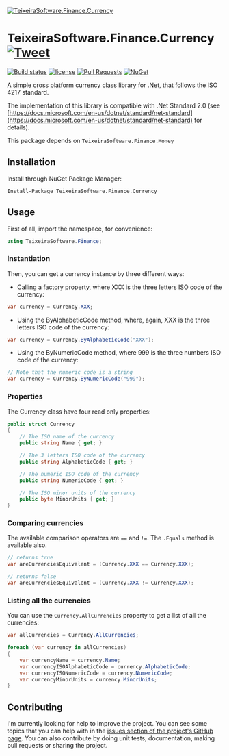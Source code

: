[![TeixeiraSoftware.Finance.Currency](https://github.com/TeixeiraSoftware/assets/raw/master/logo_small.png)](https://TeixeiraSoftware.github.io/TeixeiraSoftware.Finance.Currency/)

# TeixeiraSoftware.Finance.Currency [![Tweet](https://img.shields.io/twitter/url/http/shields.io.svg?style=social)](https://twitter.com/intent/tweet?text=A%20simple%20currency%20class%20library&url=https://TeixeiraSoftware.github.io/TeixeiraSoftware.Finance.Currency/&hashtags=currency,money,finance,software,dotnet,crossplatform)

[![Build status](https://ci.appveyor.com/api/projects/status/3o49qv68nskk7cnj?svg=true)](https://ci.appveyor.com/project/TeixeiraSoftware/teixeirasoftware-finance-currency)
[![license](https://img.shields.io/github/license/mashape/apistatus.svg)](https://github.com/TeixeiraSoftware/TeixeiraSoftware.Finance.Currency/blob/master/LICENSE)
[![Pull Requests](https://img.shields.io/badge/Pull%20Requests-Welcome-brightgreen.svg)](https://github.com/TeixeiraSoftware/TeixeiraSoftware.Finance.Currency/blob/master/CONTRIBUTING.md)
[![NuGet](https://img.shields.io/nuget/dt/TeixeiraSoftware.Finance.Currency.svg)](https://www.nuget.org/packages/TeixeiraSoftware.Finance.Currency/)

A simple cross platform currency class library for .Net, that follows the ISO 4217 standard.

The implementation of this library is compatible with .Net Standard 2.0 (see [https://docs.microsoft.com/en-us/dotnet/standard/net-standard](https://docs.microsoft.com/en-us/dotnet/standard/net-standard) for details).

This package depends on `TeixeiraSoftware.Finance.Money`

## Installation
Install through NuGet Package Manager:
```
Install-Package TeixeiraSoftware.Finance.Currency
```

## Usage
First of all, import the namespace, for convenience:
``` c#
using TeixeiraSoftware.Finance;
```

### Instantiation
Then, you can get a currency instance by three different ways:

* Calling a factory property, where XXX is the three letters ISO code of the currency:
``` c#
var currency = Currency.XXX;
```

* Using the ByAlphabeticCode method, where, again, XXX is the three letters ISO code of the currency:
``` c#
var currency = Currency.ByAlphabeticCode("XXX");
```

* Using the ByNumericCode method, where 999 is the three numbers ISO code of the currency:
``` c#
// Note that the numeric code is a string
var currency = Currency.ByNumericCode("999");
```

### Properties
The Currency class have four read only properties:
``` c#
public struct Currency
{
    // The ISO name of the currency
    public string Name { get; }

    // The 3 letters ISO code of the currency
    public string AlphabeticCode { get; }

    // The numeric ISO code of the currency
    public string NumericCode { get; }

    // The ISO minor units of the currency
    public byte MinorUnits { get; }
}
```

### Comparing currencies
The available comparison operators are `==` and `!=`. The `.Equals` method is available also.
``` c#
// returns true
var areCurrenciesEquivalent = (Currency.XXX == Currency.XXX);

// returns false
var areCurrenciesEquivalent = (Currency.XXX != Currency.XXX);
```

### Listing all the currencies
You can use the `Currency.AllCurrencies` property to get a list of all the currencies:
``` c#
var allCurrencies = Currency.AllCurrencies;

foreach (var currency in allCurrencies)
{
    var currencyName = currency.Name;
    var currencyISOAlphabeticCode = currency.AlphabeticCode;
    var currencyISONumericCode = currency.NumericCode;
    var currencyMinorUnits = currency.MinorUnits;
}
```

## Contributing
I'm currently looking for help to improve the project. You can see some topics that you can help with in the [issues section of the project's GitHub page](https://github.com/TeixeiraSoftware/TeixeiraSoftware.Finance.Currency/issues).
You can also contribute by doing unit tests, documentation, making pull requests or sharing the project.
